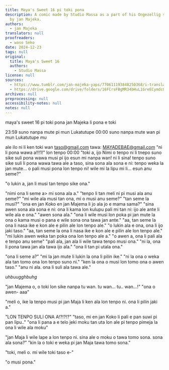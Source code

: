 ```yaml
---
title: Maya's Sweet 16 pi toki pona
description: A comic made by Studio Massa as a part of his Ongezellig series, translated
  by jan Majeka.
authors:
  - jan Majeka
translators: null
proofreaders:
  - waso Seko
date: 2024-12-23
tags: null
original:
  title: Maya's Sweet 16
  authors:
    - Studio Massa
license: null
sources:
  - https://www.tumblr.com/jan-majeka-yaps/770611193848250368/i-translated-mayas-sweet-16-into-toki-pona
  - https://drive.google.com/drive/folders/16FCrsFBgMR34bHuL1GreECymdcQpoDMw?usp=sharing
archives: null
preprocessing: null
accessibility-notes: null
notes: null
---
```


maya's sweet 16 pi toki pona
jan Majeka li pona e toki

23:59 suno nanpa mute pi mun Lukatutupe
00:00 suno nanpa mute wan pi mun Lukatutupe
*mu*

ale
ilo ni li ken toki wan taso@gmail.com
tawa: MAYADEBAE@gmail.com
"ni li pona wawa a!!!1!"
lon tenpo 00:00
"toki a, ijo Nimi o
tenpo ni li tnepo suno sike suli pona wawa musi pi ijo esun mi nanpa wan!
ni li sina!
tenpo suno sike suli li pona wawa tawa ale a
taso, sina sona ala sona e ni: tenpo weka la jan mute...
o pali musi pona lon tenpo ni! wile mi la lipu mi li...
esun anu seme?"

"o lukin a, jan li musi tan tenpo sike ona."

"nimi ona li seme a> mi sona ala a."
"tenpo li tan meli ni pi musi ala anu seme?"
"mi wile ala musi tan ona, mi o musi anu seme?"
"tan seme la musi?"
"ona en jan Koko en jan Majema li jo ala jo e mama sama?"
"sina awen sona ala sona e ni: ona li kama lon kulupu pali mi tan ni: ijo ale ante li wile ala e ona."
"awen sona ala."
"ona li wile musi lon poka pi jan mute la ona o kama musi o pana e wile sona ona tawa jan ante."
"aa, tan seme la ona li nasa ike e kon ale e pilin ale lon tenpo ale."
"o lukin ala e ona, ona li ijo jaki taso."
"aa, tan seme la ona li nasa ike e kon ale e pilin ale lon tenpo ale."
"mi lukin awen weka tan poka ona lon tenpo ale a."
"o awen a, ona li pali ala e tenpo anu seme"
"pali ala, jan ala li wile tawa tenpo musi ona."
"ni la, ona li pona tawa jan ala tawa ijo ala."
"ona li tan pi utala ona."

"ona li seme a?"
"mi la jan mute li lukin la ona li pilin ike."
"ni la ona o weka ala tan tomo ona lon tenpo suno ni."
"ken la ona o musi lon tomo ona o awen taso."
"anu ni ala. ona li suli ala tawa ale."

*uhbuugghbuhg*

"jan Majema o, o toki lon sike nanpa tu wan.
tu wan... tu.. wan...!"
"ona o awen- aaa"

"meli o, ike la tenpo musi pi jan Maja li ken ala lon tenpo ni. ona li pilin jaki a."

"LON TENPO SULI ONA A!?!?!?"
"taso, mi en jan Koko li pali e pan suwi pi pan lipu.."
"ona li pana a e telo jeki moku tan uta lon ale pi tenpo pimeja la ona li wile ala moku"

"jan Maja li wile lape a lon tenpo ni. sina ale o moku o tawa tomo sona. sona ala sona?"
"kin la o toki e weka pi jan Maja tawa tomo sona."

"toki, meli o. mi wile toki taso e-"

"o musi pona."
